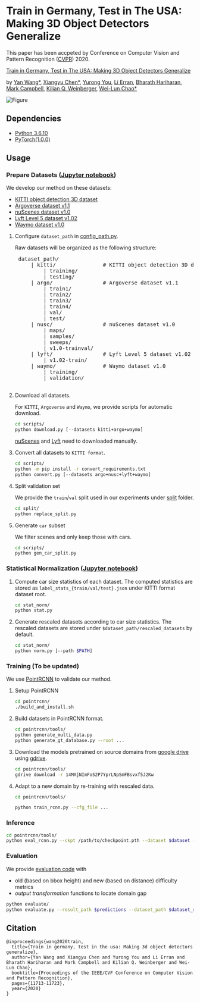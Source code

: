 # Train in Germany, Test in The USA: Making 3D Object Detectors Generalize

This paper has been accpeted by Conference on Computer Vision and Pattern Recognition ([CVPR](http://cvpr2020.thecvf.com/)) 2020.

[Train in Germany, Test in The USA: Making 3D Object Detectors Generalize](https://arxiv.org/abs/2005.08139)

by [Yan Wang*](https://www.cs.cornell.edu/~yanwang/), [Xiangyu Chen*](https://www.cs.cornell.edu/~xchen/), [Yurong You](http://yurongyou.com/), [Li Erran](http://www.cs.columbia.edu/~lierranli/), [Bharath Hariharan](http://home.bharathh.info/), [Mark Campbell](https://campbell.mae.cornell.edu/), [Kilian Q. Weinberger](http://kilian.cs.cornell.edu/), [Wei-Lun Chao*](http://www-scf.usc.edu/~weilunc/)

![Figure](statnorm.png)

## Dependencies
- [Python 3.6.10](https://www.python.org/downloads/)
- [PyTorch(1.0.0)](http://pytorch.org)

## Usage

### Prepare Datasets ([Jupyter notebook](notebooks/prepare_datasets.ipynb))

We develop our method on these datasets:
- [KITTI object detection 3D dataset](http://www.cvlibs.net/datasets/kitti/eval_object.php?obj_benchmark=3d)
- [Argoverse dataset v1.1](https://www.argoverse.org/data.html)
- [nuScenes dataset v1.0](https://www.nuscenes.org/nuscenes)
- [Lyft Level 5 dataset v1.02](https://self-driving.lyft.com/level5/data/)
- [Waymo dataset v1.0](https://waymo.com/open/data/)

1. Configure `dataset_path` in [config_path.py](config_path.py).

    Raw datasets will be organized as the following structure:
    
    <pre>
    dataset_path/
        | kitti/               # KITTI object detection 3D dataset
            | training/
            | testing/
        | argo/                # Argoverse dataset v1.1
            | train1/
            | train2/
            | train3/
            | train4/
            | val/
            | test/
        | nusc/                # nuScenes dataset v1.0
            | maps/
            | samples/
            | sweeps/
            | v1.0-trainval/
        | lyft/                # Lyft Level 5 dataset v1.02
            | v1.02-train/
        | waymo/               # Waymo dataset v1.0
            | training/
            | validation/
    </pre>

2. Download all datasets.

    For `KITTI`, `Argoverse` and `Waymo`, we provide scripts for automatic download.
    ```bash
    cd scripts/
    python download.py [--datasets kitti+argo+waymo]
    ```
    [nuScenes](https://www.nuscenes.org/download) and [Lyft](https://level5.lyft.com/dataset/download-dataset/) need to downloaded manually.

3. Convert all datasets to `KITTI format`.

    ```bash
    cd scripts/
    python -m pip install -r convert_requirements.txt
    python convert.py [--datasets argo+nusc+lyft+waymo]
    ```

4. Split validation set

    We provide the `train`/`val` split used in our experiments under [split](split/) folder.
    
    ```bash
    cd split/
    python replace_split.py
    ```
   
4. Generate `car` subset

    We filter scenes and only keep those with cars.
    
    ```bash
    cd scripts/
    python gen_car_split.py
    ```

### Statistical Normalization ([Jupyter notebook](notebooks/stat_norm.ipynb))

1. Compute car size statistics of each dataset. 
The computed statistics are stored as `label_stats_{train/val/test}.json` under KITTI format dataset root.

    ```bash
    cd stat_norm/
    python stat.py
    ```

2. Generate rescaled datasets according to car size statistics. 
The rescaled datasets are stored under `$dataset_path/rescaled_datasets` by default.

    ```bash
    cd stat_norm/
    python norm.py [--path $PATH]
    ```
   
### Training (To be updated)

We use [PointRCNN](https://arxiv.org/abs/1812.04244) to validate our method. 

1. Setup PointRCNN

    ```bash
    cd pointrcnn/
    ./build_and_install.sh
    ```

2. Build datasets in PointRCNN format.

    ```bash
    cd pointrcnn/tools/
    python generate_multi_data.py
    python generate_gt_database.py --root ...
    ```

3. Download the models pretrained on source domains from [google drive](https://drive.google.com/drive/folders/14MXjNImFoS2P7YprLNpSmFBsvxf5J2Kw?usp=sharing) using [gdrive](https://github.com/gdrive-org/gdrive/releases/download/2.1.0/gdrive-linux-x64).

    ```bash
    cd pointrcnn/tools/
    gdrive download -r 14MXjNImFoS2P7YprLNpSmFBsvxf5J2Kw
    ```
    
4. Adapt to a new domain by re-training with rescaled data.

    ```bash
    cd pointrcnn/tools/
    
    python train_rcnn.py --cfg_file ...
    ```
   
### Inference
```bash
cd pointrcnn/tools/
python eval_rcnn.py --ckpt /path/to/checkpoint.pth --dataset $dataset --output_dir $output_dir 
```

### Evaluation

We provide [evaluation code](evaluate/evaluate.py#L279) with
- old (based on bbox height) and new (based on distance) difficulty metrics
- <em>output transformation</em> functions to locate domain gap

```bash
python evaluate/
python evaluate.py --result_path $predictions --dataset_path $dataset_root --metric [old/new]
```

## Citation
```
@inproceedings{wang2020train,
  title={Train in germany, test in the usa: Making 3d object detectors generalize},
  author={Yan Wang and Xiangyu Chen and Yurong You and Li Erran and Bharath Hariharan and Mark Campbell and Kilian Q. Weinberger and Wei-Lun Chao},
  booktitle={Proceedings of the IEEE/CVF Conference on Computer Vision and Pattern Recognition},
  pages={11713-11723},
  year={2020}
}
```

